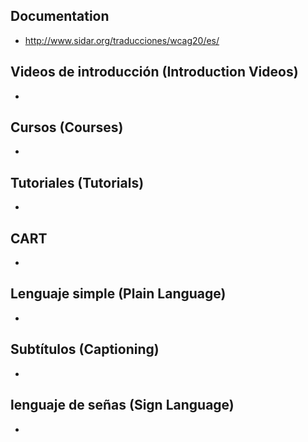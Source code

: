 ## Documentation
* http://www.sidar.org/traducciones/wcag20/es/

## Videos de introducción (Introduction Videos)
* 

## Cursos (Courses)
*

## Tutoriales (Tutorials)
*

## CART
*

## Lenguaje simple (Plain Language)
* 

## Subtítulos (Captioning)
*

## lenguaje de señas (Sign Language)
*
